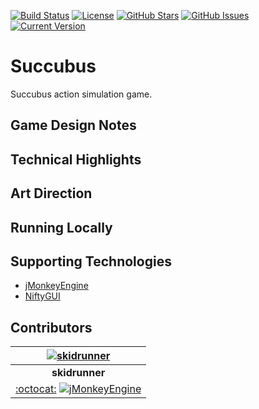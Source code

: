 [![Build Status](https://travis-ci.org/SkidRunner/Succubus.svg?branch=master)](https://travis-ci.org/SkidRunner/Succubus) [![License](https://img.shields.io/badge/License-BSD%203--Clause-blue.svg)](https://opensource.org/licenses/BSD-3-Clause) [![GitHub Stars](https://img.shields.io/github/stars/SkidRunner/Succubus.svg)](https://github.com/SkidRunner/Succubus/stargazers)
[![GitHub Issues](https://img.shields.io/github/issues/SkidRunner/Succubus.svg)](https://github.com/SkidRunner/Succubus/issues) [![Current Version](https://img.shields.io/badge/version-0.0.1-yellow.svg)](https://github.com/SkidRunner/Succubus)

# Succubus
Succubus action simulation game.

## Game Design Notes

## Technical Highlights

## Art Direction

## Running Locally

## Supporting Technologies
* [jMonkeyEngine](http://jmonkeyengine.org/)
* [NiftyGUI](https://github.com/nifty-gui/nifty-gui)

## Contributors

[![skidrunner](https://github.com/skidrunner.png?size=100)](https://hub.jmonkeyengine.org/users/skidrunner) |
|:---:|
| **skidrunner** |
| [:octocat:](https://github.com/skidrunner) [![jMonkeyEngine](https://avatars0.githubusercontent.com/u/1562906?v=3&s=20)](https://hub.jmonkeyengine.org/users/skidrunner) |
